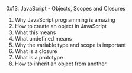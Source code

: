 0x13. JavaScript - Objects, Scopes and Closures
1. Why JavaScript programming is amazing
2. How to create an object in JavaScript
3. What this means
4. What undefined means
5. Why the variable type and scope is important
6. What is a closure
7. What is a prototype
8. How to inherit an object from another
